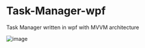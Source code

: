 # Task-Manager-wpf
Task Manager written in wpf with MVVM architecture

![image](https://user-images.githubusercontent.com/81424607/201099431-1310bd66-e249-4ff0-9fdc-8ec5fbda40e1.png)
